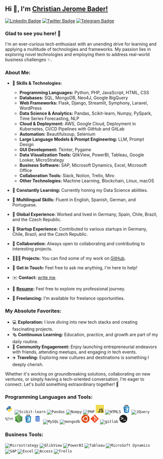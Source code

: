 ## Hi 👋, I'm [Christian Jerome Bader!](https://github.com/jeromebader/)

[![Linkedin Badge](https://img.shields.io/badge/-LinkedIn-0e76a8?style=flat-square&logo=Linkedin&logoColor=white)](https://www.linkedin.com/in/christian-jerome-bader/)
[![Twitter Badge](https://img.shields.io/badge/-Twitter-00acee?style=flat-square&logo=Twitter&logoColor=white)](https://twitter.com/Christian_Jero)
[![Telegram Badge](https://img.shields.io/badge/-Telegram-0088cc?style=flat-square&logo=Telegram&logoColor=white)](https://t.me/CJBader)

### Glad to see you here! 🎉  
I'm an ever-curious tech enthusiast with an unending drive for learning and applying a multitude of technologies and frameworks. My passion lies in exploring novel technologies and employing them to address real-world business challenges ✨.

### About Me:
- 🔧 **Skills & Technologies:** 
   - **Programming Languages:** Python, PHP, JavaScript, HTML, CSS
   - **Databases:** SQL, MongoDB, Neo4J, Google BigQuery
   - **Web Frameworks:** Flask, Django, Streamlit, Symphony, Laravel, WordPress
   - **Data Science & Analytics:** Pandas, Scikit-learn, Numpy, PySpark, Time Series Forecasting, NLP
   - **Cloud & Deployment:** AWS, Google Cloud, Deployment in Kubernetes, CI/CD Pipelines with GitHub and GitLab
   - **Automation:** Beautifulsoup, Selenium
   - **Large Language Models & Prompt Engineering:** LLM, Prompt Design
   - **GUI Development:** Tkinter, Pygame
   - **Data Visualization Tools:** QlikView, PowerBI, Tableau, Google Looker, MicroStrategy
   - **Business Software:** SAP, Microsoft Dynamics, Excel, Microsoft Office
   - **Collaboration Tools:** Slack, Notion, Trello, Miro
   - **Other Technologies:** Machine Learning, Blockchain, Linux, macOS

- 🚀 **Constantly Learning:** Currently honing my Data Science abilities.
- 💭 **Multilingual Skills:** Fluent in English, Spanish, German, and Portuguese.
- 💼 **Global Experience:** Worked and lived in Germany, Spain, Chile, Brazil, and the Czech Republic.
- 🌱 **Startup Experience:** Contributed to various startups in Germany, Chile, Brazil, and the Czech Republic.
- 👯 **Collaboration:** Always open to collaborating and contributing to interesting projects.
- 👨🏻‍💻 **Projects:** You can find some of my work on [GitHub](https://github.com/jeromebader?tab=repositories).
- 💬 **Get in Touch:** Feel free to ask me anything, I'm here to help! 
- ✉️ **Contact:** [write me](mailto:jerome.bader@gmail.com).
- 📝 **[Resume](https://www.linkedin.com/in/christian-jerome-bader/):** Feel free to explore my professional journey.
- 🔭 **Freelancing:** I'm available for freelance opportunities.

### My Absolute Favorites:
- 💻 **Exploration:** I love diving into new tech stacks and creating fascinating projects.
- 🗞 **Continuous Learning:** Education, practice, and growth are part of my daily routine.
- 🍕 **Community Engagement:** Enjoy launching entrepreneurial endeavors with friends, attending meetups, and engaging in tech events.
- ✈️ **Traveling:** Exploring new cultures and destinations is something I deeply cherish.

Whether it's working on groundbreaking solutions, collaborating on new ventures, or simply having a tech-oriented conversation, I'm eager to connect. Let's build something extraordinary together! 🚀

### Programming Languages and Tools:

<code><img height="27" src="https://raw.githubusercontent.com/github/explore/80688e429a7d4ef2fca1e82350fe8e3517d3494d/topics/python/python.png" alt="python"></code>
<code><img height="27" src="https://raw.githubusercontent.com/scikit-learn/scikit-learn/main/doc/logos/scikit-learn-logo.png" alt="Scikit-learn"></code>
<code><img height="27" src="https://encrypted-tbn0.gstatic.com/images?q=tbn:ANd9GcTkKmkBqviJKR3yCj5F251eRodlrKmubG6ey7pJMGGLMs2CF23gBT_4QevLGRVUjcSXSkQ&usqp=CAU" alt="Pandas"></code>
<code><img height="27" src="https://github.com/numpy/numpy/raw/main/branding/logo/primary/numpylogo.svg" alt="Numpy"></code>
<code><img height="27" src="https://upload.wikimedia.org/wikipedia/commons/thumb/2/27/PHP-logo.svg/121px-PHP-logo.svg.png" alt="PHP"></code>
<code><img height="27" src="https://raw.githubusercontent.com/github/explore/80688e429a7d4ef2fca1e82350fe8e3517d3494d/topics/javascript/javascript.png" alt="javascript"></code>
<code><img height="27" src="https://raw.githubusercontent.com/gist/tracend/3798496/raw/640a549782e952bdbe31fbb41f819fa96240de42/HTML5_SF.svg" alt="HTML5"></code>
<code><img height="27" src="https://raw.githubusercontent.com/github/explore/6c6508f34230f0ac0d49e847a326429eefbfc030/topics/css/css.png" alt="CSS"></code>
<code><img height="27" src="https://e7.pngegg.com/pngimages/265/442/png-clipart-jquery-ui-javascript-web-browser-pasargad-text-trademark-thumbnail.png" alt="JQuery"></code>
<code><img height="27" src="https://raw.githubusercontent.com/github/explore/80688e429a7d4ef2fca1e82350fe8e3517d3494d/topics/flask/flask.png" alt="FLASK"></code>
<code><img height="27" src="https://raw.githubusercontent.com/github/explore/80688e429a7d4ef2fca1e82350fe8e3517d3494d/topics/nodejs/nodejs.png" alt="nodejs"></code>
<code><img height="27" src="https://raw.githubusercontent.com/github/explore/6c6508f34230f0ac0d49e847a326429eefbfc030/topics/css/css.png" alt="CSS"></code>
<code><img height="27" src="https://raw.githubusercontent.com/github/explore/80688e429a7d4ef2fca1e82350fe8e3517d3494d/topics/sql/sql.png" alt="sql"></code>
<code><img height="27" src="https://www.pngfind.com/pngs/m/74-744138_mysql-logo-png-mysql-transparent-png.png" alt="MySQL"></code>
<code><img height="27" src="https://encrypted-tbn0.gstatic.com/images?q=tbn%3AANd9GcSTTzPAw-55ssm1Im594xYZ9eRQu2JylrkYLg&usqp=CAU" alt="mongodb"></code>
<code><img height="27" src="https://raw.githubusercontent.com/github/explore/80688e429a7d4ef2fca1e82350fe8e3517d3494d/topics/ubuntu/ubuntu.png" alt="Linux Ubuntu"></code>
<code><img height="27" src="https://raw.githubusercontent.com/devicons/devicon/master/icons/git/git-original.svg" alt="git"></code>
<code><img height="27" src="https://cdn.freebiesupply.com/logos/large/2x/gitlab-logo-png-transparent.png" alt="gitlab"></code>
<code><img height="27" src="https://raw.githubusercontent.com/github/explore/80688e429a7d4ef2fca1e82350fe8e3517d3494d/topics/terminal/terminal.png" alt="terminal"></code>


### Business Tools:
<code><img height="27" src="https://21707327.fs1.hubspotusercontent-na1.net/hub/21707327/hubfs/MicroStrategy.png?width=928&name=MicroStrategy.png" alt="Microstrategy"></code>
<code><img height="27" src="https://w7.pngwing.com/pngs/370/530/png-transparent-round-green-and-white-logo-qlik-business-intelligence-software-dashboard-logo-others-miscellaneous-company-grass.png" alt="QlikView"></code>
<code><img height="27" src="https://mpng.subpng.com/20180820/sji/kisspng-power-bi-logo-business-intelligence-brand-microsof-exquitech-5b7b58763428b8.5551055215348102302137.jpg" alt="PowerBI"></code>
<code><img height="27" src="https://bsu-wpe-blogs.s3.amazonaws.com/wp-content/uploads/sites/38/2023/02/24133338/Tableau-Logo-1024x576.png" alt="Tableau"></code>
<code><img height="27" src="https://e7.pngegg.com/pngimages/351/968/png-clipart-logo-microsoft-dynamics-crm-microsoft-dynamics-erp-microsoft-dynamics-c5-dynamic-logo-text-logo.png" alt="MicroSoft Dynamics"></code>
<code><img height="27" src="https://pngset.com/images/sap-logo-text-word-label-symbol-transparent-png-2224614.png" alt="SAP"></code>
<code><img height="27" src="https://www.clipartmax.com/png/middle/115-1150991_microsoftexcel-logo-1-ms-excel-logo-transparent.png" alt="Excel"></code>
<code><img height="27" src="https://w7.pngwing.com/pngs/997/108/png-transparent-microsoft-access-microsoft-office-2013-microsoft-office-365-microsoft-text-rectangle-logo.png" alt="Access"></code>
<code><img height="27" src="https://toppng.com/uploads/preview/trello-logo-vector-11573941011bge3nswnhm.png" alt="Trello"></code>
